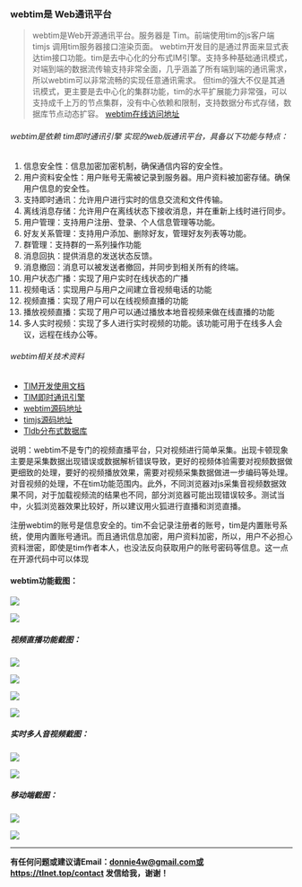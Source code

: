 ### webtim是 Web通讯平台

> webtim是Web开源通讯平台。服务器是 Tim。前端使用tim的js客户端 timjs 调用tim服务器接口渲染页面。
webtim开发目的是通过界面来显式表达tim接口功能。tim是去中心化的分布式IM引擎。支持多种基础通讯模式，对端到端的数据流传输支持非常全面，几乎涵盖了所有端到端的通讯需求，所以webtim可以非常流畅的实现任意通讯需求。
但tim的强大不仅是其通讯模式，更主要是去中心化的集群功能，tim的水平扩展能力非常强，可以支持成千上万的节点集群，没有中心依赖和限制，支持数据分布式存储，数据库节点动态扩容。
[webtim在线访问地址](https://tim.tlnet.top "webtim在线访问地址")


###### webtim是依赖 tim即时通讯引擎 实现的web版通讯平台，具备以下功能与特点：
1. 信息安全性：信息加密加密机制，确保通信内容的安全性。
2. 用户资料安全性：用户账号无需被记录到服务器。用户资料被加密存储。确保用户信息的安全性。
3. 支持即时通讯：允许用户进行实时的信息交流和文件传输。
4. 离线消息存储：允许用户在离线状态下接收消息，并在重新上线时进行同步。
5. 用户管理：支持用户注册、登录、个人信息管理等功能。
6. 好友关系管理：支持用户添加、删除好友，管理好友列表等功能。
7. 群管理：支持群的一系列操作功能
8. 消息回执：提供消息的发送状态反馈。
9. 消息撤回：消息可以被发送者撤回，并同步到相关所有的终端。
10. 用户状态广播：实现了用户实时在线状态的广播
11. 视频电话：实现用户与用户之间建立音视频电话的功能
12. 视频直播：实现了用户可以在线视频直播的功能
13. 播放视频直播：实现了用户可以通过播放本地音视频来做在线直播的功能
14. 多人实时视频：实现了多人进行实时视频的功能。该功能可用于在线多人会议，远程在线办公等。

###### webtim相关技术资料

- [TIM开发使用文档](https://tlnet.top/timdoc "webtim相关技术资料")
- [TIM即时通讯引擎](https://tlnet.top/tim "TIM开发使用文档")
- [webtim源码地址](https://github.com/donnie4w/webtim "webtim源码地址")  
- [timjs源码地址](https://github.com/donnie4w/timjs "timjs源码地址")
- [Tldb分布式数据库](https://tlnet.top/tldb "Tldb分布式数据库")


说明：webtim不是专门的视频直播平台，只对视频进行简单采集。出现卡顿现象主要是采集数据出现错误或数据解析错误导致，更好的视频体验需要对视频数据做更细致的处理，要好的视频播放效果，需要对视频采集数据做进一步编码等处理。对音视频的处理，不在tim功能范围内。此外，不同浏览器对js采集音视频数据效果不同，对于加载视频流的结果也不同，部分浏览器可能出现错误较多。测试当中，火狐浏览器效果比较好，所以建议用火狐进行直播和浏览直播。

注册webtim的账号是信息安全的。tim不会记录注册者的账号，tim是内置账号系统，使用内置账号通讯。而且通讯信息加密，用户资料加密，所以，用户不必担心资料泄密，即使是tim作者本人，也没法反向获取用户的账号密码等信息。这一点在开源代码中可以体现


#### webtim功能截图：

![](https://tlnet.top/f/1703486393_30316.jpg)

![](https://tlnet.top/f/1703486409_25438.jpg)

##### 视频直播功能截图：

![](https://tlnet.top/f/1703438539_20027.jpg)

![](https://tlnet.top/f/1703438565_3925.jpg)

![](https://tlnet.top/f/1703438581_16795.jpg)

![](https://tlnet.top/f/1703438603_442.jpg)

##### 实时多人音视频截图：

![](https://tlnet.top/f/1704701691_31933.jpg)

![](https://tlnet.top/f/1704701700_3228.jpg)

##### 移动端截图：

![](https://tlnet.top/f/1704703144_Screenshot_20240108_163445.jpg)

![](https://tlnet.top/f/1704703168_Screenshot_20240108_163558.jpg)

------------


**有任何问题或建议请Email：donnie4w@gmail.com或 https://tlnet.top/contact  发信给我，谢谢！**
